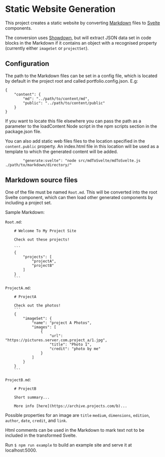 # Static Website Generation

This project creates a static website by converting [Markdown](https://github.com/adam-p/markdown-here/wiki/Markdown-Cheatsheet) files to [Svelte](https://svelte.dev/) components.

The conversion uses [Showdown](https://github.com/showdownjs/showdown), but will extract JSON data set in code blocks in the Markdown if it contains an object with a recognised property (currently either `imageSet` or `projectSet`).

## Configuration

The path to the Markdown files can be set in a config file, which is located by default in the project root and called portfolio.config.json. E.g:

```
{
	"content": {
		"md": "../path/to/content/md",
		"public": "../path/to/content/public"
	}
}
```

If you want to locate this file elsewhere you can pass the path as a parameter to the loadContent Node script in the npm scripts section in the package.json file.

You can also add static web files files to the location specified in the `content.public` property. An index.html file in this location will be used as a template to which the generated content will be added.

```
    	"generate:svelte": "node src/mdToSvelte/mdToSvelte.js ./path/to/markdown/directory/"
```

## Markdown source files

One of the file must be named `Root.md`. This will be converted into the root Svelte component, which can then load other generated components by including a project set.

Sample Markdown:

`Root.md`:

````
    # Welcome To My Project Site

    Check out these projects!

    ```
    {
        "projects": [
            "projectA",
            "projectB"
        ]
    }
    ```
````

`ProjectA.md`:

````
    # ProjectA

    Check out the photos!
    ```
    {
        "imageSet": {
            "name": "project A Photos",
            "images": [
                {
                    "url": "https://pictures.server.com.project_a/1.jpg",
                    "title": "Photo 1",
                    "credit": "photo by me"
                }
            ]
        }
    }
    ```
````

`ProjectB.md`:

```
    # ProjectB

    Short summary...

    More info [here](https://archive.projects.com/b)...

```

Possible properties for an image are `title` `medium`, `dimensions`, `edition`, `author`, `date`, `credit`,
and `link`.

Html comments can be used in the Markdown to mark text not to be included in the transformed Svelte.

Run `$ npm run example` to build an example site and serve it at localhost:5000.
